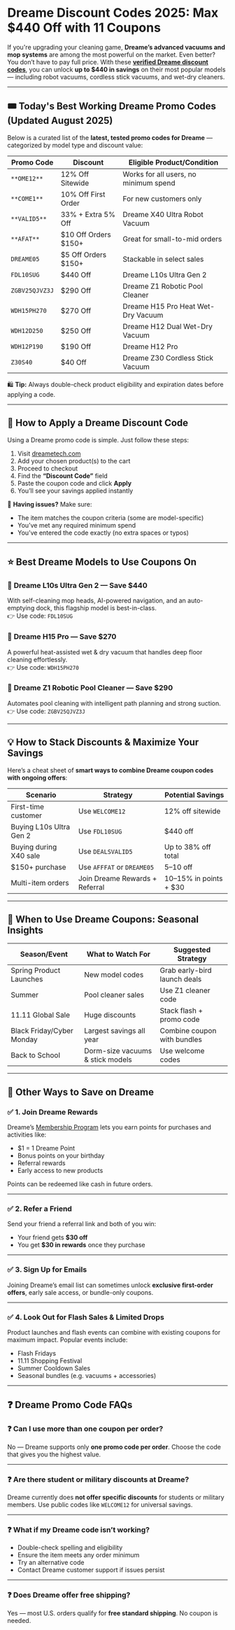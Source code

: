 # Dreame Discount Codes 2025: Max $440 Off with 11 Coupons

If you're upgrading your cleaning game, **Dreame’s advanced vacuums and mop systems** are among the most powerful on the market. Even better? You don’t have to pay full price. With these [**verified Dreame discount codes**](https://www.dealsvalid.com/brands/dreame-us?utm_source=github&utm_medium=post&utm_campaign=org), you can unlock **up to $440 in savings** on their most popular models — including robot vacuums, cordless stick vacuums, and wet-dry cleaners.

---

## 🎟️ Today's Best Working Dreame Promo Codes (Updated August 2025)

Below is a curated list of the **latest, tested promo codes for Dreame** — categorized by model type and discount value:

| **Promo Code**   | **Discount**              | **Eligible Product/Condition**          |
|------------------|---------------------------|------------------------------------------|
| `**OME12**`      | 12% Off Sitewide          | Works for all users, no minimum spend    |
| `**COME1**`      | 10% Off First Order       | For new customers only                   |
| `**VALID5**`    | 33% + Extra 5% Off        | Dreame X40 Ultra Robot Vacuum            |
| `**AFAT**`         | $10 Off Orders $150+      | Great for small-to-mid orders            |
| `DREAME05`       | $5 Off Orders $150+       | Stackable in select sales                |
| `FDL10SUG`       | $440 Off                  | Dreame L10s Ultra Gen 2                  |
| `ZGBV25QJVZ3J`   | $290 Off                  | Dreame Z1 Robotic Pool Cleaner           |
| `WDH15PH270`     | $270 Off                  | Dreame H15 Pro Heat Wet-Dry Vacuum       |
| `WDH12D250`      | $250 Off                  | Dreame H12 Dual Wet-Dry Vacuum           |
| `WDH12P190`      | $190 Off                  | Dreame H12 Pro                           |
| `Z30S40`         | $40 Off                   | Dreame Z30 Cordless Stick Vacuum         |

🛍️ **Tip:** Always double-check product eligibility and expiration dates before applying a code.

---

## 🛒 How to Apply a Dreame Discount Code  
Using a Dreame promo code is simple. Just follow these steps:

1. Visit [dreametech.com](https://www.dreametech.com)  
2. Add your chosen product(s) to the cart  
3. Proceed to checkout  
4. Find the **“Discount Code”** field  
5. Paste the coupon code and click **Apply**  
6. You’ll see your savings applied instantly

🔄 **Having issues?** Make sure:
- The item matches the coupon criteria (some are model-specific)
- You’ve met any required minimum spend
- You’ve entered the code exactly (no extra spaces or typos)

---

## ⭐ Best Dreame Models to Use Coupons On

### 🔹 **Dreame L10s Ultra Gen 2** — Save $440  
With self-cleaning mop heads, AI-powered navigation, and an auto-emptying dock, this flagship model is best-in-class.  
👉 Use code: `FDL10SUG`

### 🔹 **Dreame H15 Pro** — Save $270  
A powerful heat-assisted wet & dry vacuum that handles deep floor cleaning effortlessly.  
👉 Use code: `WDH15PH270`

### 🔹 **Dreame Z1 Robotic Pool Cleaner** — Save $290  
Automates pool cleaning with intelligent path planning and strong suction.  
👉 Use code: `ZGBV25QJVZ3J`

---

## 💡 How to Stack Discounts & Maximize Your Savings

Here’s a cheat sheet of **smart ways to combine Dreame coupon codes with ongoing offers**:

| Scenario               | Strategy                           | Potential Savings     |
|------------------------|------------------------------------|------------------------|
| First-time customer    | Use `WELCOME12`                    | 12% off sitewide       |
| Buying L10s Ultra Gen 2| Use `FDL10SUG`                     | $440 off               |
| Buying during X40 sale | Use `DEALSVALID5`                  | Up to 38% off total    |
| $150+ purchase         | Use `AFFFAT` or `DREAME05`         | $5–$10 off             |
| Multi-item orders      | Join Dreame Rewards + Referral     | 10–15% in points + $30 |

---

## 📅 When to Use Dreame Coupons: Seasonal Insights

| Season/Event           | What to Watch For                    | Suggested Strategy           |
|------------------------|--------------------------------------|------------------------------|
| Spring Product Launches| New model codes                      | Grab early-bird launch deals |
| Summer                 | Pool cleaner sales                   | Use Z1 cleaner code          |
| 11.11 Global Sale      | Huge discounts                       | Stack flash + promo code     |
| Black Friday/Cyber Monday | Largest savings all year          | Combine coupon with bundles  |
| Back to School         | Dorm-size vacuums & stick models     | Use welcome codes            |

---

## 💸 Other Ways to Save on Dreame

### ✅ 1. **Join Dreame Rewards**  
Dreame’s [Membership Program](https://www.dreametech.com/pages/dreame-membership) lets you earn points for purchases and activities like:

- $1 = 1 Dreame Point  
- Bonus points on your birthday  
- Referral rewards  
- Early access to new products

Points can be redeemed like cash in future orders.

---

### ✅ 2. **Refer a Friend**  
Send your friend a referral link and both of you win:

- Your friend gets **$30 off**  
- You get **$30 in rewards** once they purchase

---

### ✅ 3. **Sign Up for Emails**  
Joining Dreame’s email list can sometimes unlock **exclusive first-order offers**, early sale access, or bundle-only coupons.

---

### ✅ 4. **Look Out for Flash Sales & Limited Drops**  
Product launches and flash events can combine with existing coupons for maximum impact. Popular events include:

- Flash Fridays  
- 11.11 Shopping Festival  
- Summer Cooldown Sales  
- Seasonal bundles (e.g. vacuums + accessories)

---

## ❓ Dreame Promo Code FAQs

### ❓ Can I use more than one coupon per order?  
No — Dreame supports only **one promo code per order**. Choose the code that gives you the highest value.

---

### ❓ Are there student or military discounts at Dreame?  
Dreame currently does **not offer specific discounts** for students or military members. Use public codes like `WELCOME12` for universal savings.

---

### ❓ What if my Dreame code isn’t working?  
- Double-check spelling and eligibility  
- Ensure the item meets any order minimum  
- Try an alternative code  
- Contact Dreame customer support if issues persist

---

### ❓ Does Dreame offer free shipping?  
Yes — most U.S. orders qualify for **free standard shipping**. No coupon is needed.

